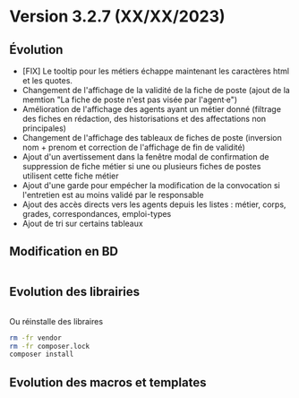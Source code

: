 Version 3.2.7 (XX/XX/2023)
====

Évolution
---
- [FIX] Le tooltip pour les métiers échappe maintenant les caractères html et les quotes.
- Changement de l'affichage de la validité de la fiche de poste (ajout de la memtion "La fiche de poste n'est pas visée par l'agent·e")
- Amélioration de l'affichage des agents ayant un métier donné (filtrage des fiches en rédaction, des historisations et des affectations non principales)
- Changement de l'affichage des tableaux de fiches de poste (inversion nom + prenom et correction de l'affichage de fin de validité)
- Ajout d'un avertissement dans la fenêtre modal de confirmation de suppression de fiche métier si une ou plusieurs fiches de postes utilisent cette fiche métier  
- Ajout d'une garde pour empécher la modification de la convocation si l'entretien est au moins validé par le responsable
- Ajout des accès directs vers les agents depuis les listes : métier, corps, grades, correspondances, emploi-types
- Ajout de tri sur certains tableaux

Modification en BD
---

```postgresql
```

Evolution des librairies 
---



```bash
```

Ou réinstalle des libraires 
```bash
rm -fr vendor
rm -fr composer.lock
composer install
```

Evolution des macros et templates 
---

